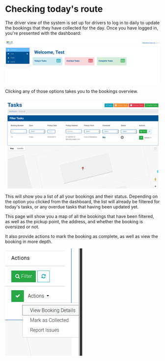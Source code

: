 # Checking today's route

The driver view of the system is set up for drivers to log in to daily to update the bookings that 
they have collected for the day. Once you have logged in, you're presented with the 
dashboard:

![bookings](bookings-1.png)

Clicking any of those options takes you to the bookings overview.

![bookings2](bookings-2.png)

This will show you a list of all your bookings and their status. Depending on the option you clicked from the dashboard, the list will already be filtered for today's tasks, or any overdue tasks that having been updated yet.

This page will show you a map of all the bookings that have been filtered, as well as the pickup point, the address, and whether the booking is oversized or not.

It also provide actions to mark the booking as complete, as well as view the booking in more depth.

![bookings3](bookings-3.png)